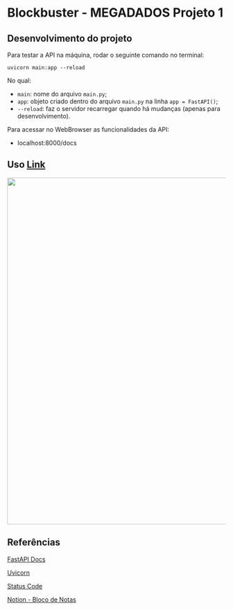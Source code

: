 # Blockbuster - MEGADADOS Projeto 1

## Desenvolvimento do projeto

Para testar a API na máquina, rodar o seguinte comando no terminal:

    uvicorn main:app --reload

No qual:
- `main`: nome do arquivo `main.py`;
- `app`: objeto criado dentro do arquivo `main.py` na linha `app = FastAPI()`;
- `--reload`: faz o servidor recarregar quando há mudanças (apenas para desenvolvimento).

Para acessar no WebBrowser as funcionalidades da API:
- localhost:8000/docs


## Uso [Link](https://youtu.be/x6H8JLdpoqA)

[<img src="https://user-images.githubusercontent.com/15271557/231797556-a0293439-939a-4a3d-b3b5-3d2abbbe7420.png" width="800">](https://youtu.be/x6H8JLdpoqA)


## Referências

[FastAPI Docs](https://fastapi.tiangolo.com/)

[Uvicorn](https://www.uvicorn.org/)

[Status Code](https://www.restapitutorial.com/httpstatuscodes.html)

[Notion - Bloco de Notas](https://juniper-condor-453.notion.site/Projeto-BlockBuster-2e755cab08d94bcb8cdefe871d6d212d)
